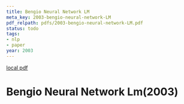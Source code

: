 ```yaml
---
title: Bengio Neural Network LM
meta_key: 2003-bengio-neural-network-LM
pdf_relpath: pdfs/2003-bengio-neural-network-LM.pdf
status: todo
tags:
- nlp
- paper
year: 2003
---
```


[local pdf](../../../pdfs/2003-bengio-neural-network-LM.pdf)

# Bengio Neural Network Lm(2003)
